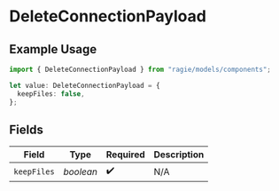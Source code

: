 # DeleteConnectionPayload

## Example Usage

```typescript
import { DeleteConnectionPayload } from "ragie/models/components";

let value: DeleteConnectionPayload = {
  keepFiles: false,
};
```

## Fields

| Field              | Type               | Required           | Description        |
| ------------------ | ------------------ | ------------------ | ------------------ |
| `keepFiles`        | *boolean*          | :heavy_check_mark: | N/A                |